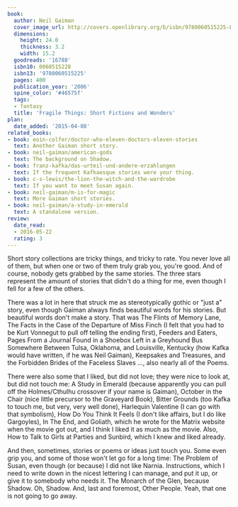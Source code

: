 ```yaml
---
book:
  author: Neil Gaiman
  cover_image_url: http://covers.openlibrary.org/b/isbn/9780060515225-L.jpg
  dimensions:
    height: 24.0
    thickness: 3.2
    width: 15.2
  goodreads: '16788'
  isbn10: 0060515228
  isbn13: '9780060515225'
  pages: 400
  publication_year: '2006'
  spine_color: '#46575f'
  tags:
  - fantasy
  title: 'Fragile Things: Short Fictions and Wonders'
plan:
  date_added: '2015-04-08'
related_books:
- book: eoin-colfer/doctor-who-eleven-doctors-eleven-stories
  text: Another Gaiman short story.
- book: neil-gaiman/american-gods
  text: The background on Shadow.
- book: franz-kafka/das-urteil-und-andere-erzahlungen
  text: If the frequent Kafkaesque stories were your thing.
- book: c-s-lewis/the-lion-the-witch-and-the-wardrobe
  text: If you want to meet Susan again.
- book: neil-gaiman/m-is-for-magic
  text: More Gaiman short stories.
- book: neil-gaiman/a-study-in-emerald
  text: A standalone version.
review:
  date_read:
  - 2016-05-22
  rating: 3
---
```


Short story collections are tricky things, and tricky to rate. You never love all of them, but when one or two of them
truly grab you, you're good. And of course, nobody gets grabbed by the same stories. The three stars represent the
amount of stories that didn't do a thing for me, even though I fell for a few of the others.

There was a lot in here that struck me as stereotypically gothic or "just a" story, even though Gaiman always finds
beautiful words for his stories. But beautiful words don't make a story. That was The Flints of Memory Lane, The Facts
in the Case of the Departure of Miss Finch (I felt that you had to be Kurt Vonnegut to pull off telling the
ending first), Feeders and Eaters, Pages From a Journal Found in a Shoebox Left in a Greyhound Bus Somewhere Between
Tulsa, Oklahoma, and Louisville, Kentucky (how Kafka would have written, if he was Neil Gaiman), Keepsakes and
Treasures, and the Forbidden Brides of the Faceless Slaves …, also nearly all of the Poems.

There were also some that I liked, but did not love; they were nice to look at, but did not touch me: A Study in Emerald
(because apparently you can pull off the Holmes/Cthulhu crossover if your name is Gaiman), October in the Chair (nice
little precursor to the Graveyard Book), Bitter Grounds (too Kafka to touch me, but very, very well done), Harlequin
Valentine (I can go with that symbolism), How Do You Think It Feels (I don't like affairs, but I do like Gargoyles), In
The End, and Goliath, which he wrote for the Matrix website when the movie got out, and I think I liked it as much as
the movie. Also, How to Talk to Girls at Parties and Sunbird, which I knew and liked already.

And then, sometimes, stories or poems or ideas just touch you. Some even grip you, and some of those won't let go for a
long time: The Problem of Susan, even though (or because) I did not like Narnia. Instructions, which I need to write
down in the nicest lettering I can manage, and put it up, or give it to somebody who needs it. The Monarch of the Glen,
because Shadow. Oh, Shadow. And, last and foremost, Other People. Yeah, that one is not going to go away.
